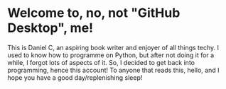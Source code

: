 # Welcome to, no, not "GitHub Desktop", me!
This is Daniel C, an aspiring book writer and enjoyer of all things techy. I used to know how to programme on Python, but after not doing it for a while, I forgot lots of aspects of it. So, I decided to get back into programming, hence this account! To anyone that reads this, hello, and I hope you have a good day/replenishing sleep!

